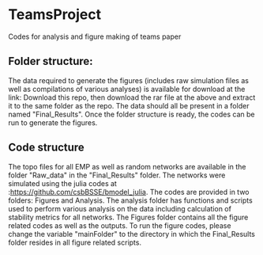 # TeamsProject
Codes for analysis and figure making of teams paper
## Folder structure:

The data required to generate the figures (includes raw simulation files as well as compilations of various analyses) is available for download at the link:
Download this repo, then download the rar file at the above and extract it to the same folder as the repo. The data should all be present in a folder named "Final_Results". Once the folder structure is ready, the codes can be run to generate the figures. 

## Code structure
The topo files for all EMP as well as random networks are available in the folder "Raw_data" in the "Final_Results" folder. The networks were simulated using the julia codes at :https://github.com/csbBSSE/bmodel_julia. 
The codes are provided in two folders: Figures and Analysis. The analysis folder has functions and scripts used to perform various analysis on the data including calculation of stability metrics for all networks. The Figures folder contains all the figure related codes as well as the outputs. To run the figure codes, please change the variable "mainFolder" to the directory in which the Final_Results folder resides in all figure related scripts. 
